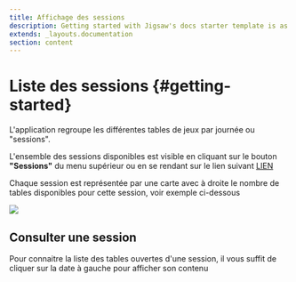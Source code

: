 ```yaml
---
title: Affichage des sessions
description: Getting started with Jigsaw's docs starter template is as easy as 1, 2, 3.
extends: _layouts.documentation
section: content
---
```

# Liste des sessions {#getting-started}

L'application regroupe les différentes tables de jeux par journée ou "sessions".

L'ensemble des sessions disponibles est visible en cliquant sur le bouton **"Sessions"** du menu supérieur ou en se rendant sur le lien suivant [LIEN](http://table-manager.jeuf5892.odns.fr/days)

Chaque session est représentée par une carte avec à droite le nombre de tables disponibles pour cette session, voir exemple ci-dessous

<img class="block m-auto" src="/assets/img/liste-sessions.jpg" />

## Consulter une session

Pour connaitre la liste des tables ouvertes d'une session, il vous suffit de cliquer sur la date à gauche pour afficher son contenu
